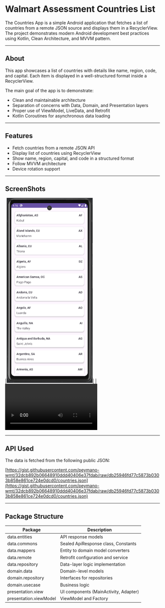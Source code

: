 # Walmart Assessment Countries List

The Countries App is a simple Android application that fetches a list of countries from a remote JSON source and displays them in a RecyclerView. The project demonstrates modern Android development best practices using Kotlin, Clean Architecture, and MVVM pattern.

---

## About

This app showcases a list of countries with details like name, region, code, and capital. Each item is displayed in a well-structured format inside a RecyclerView.

The main goal of the app is to demonstrate:

- Clean and maintainable architecture
- Separation of concerns with Data, Domain, and Presentation layers
- Proper use of ViewModel, LiveData, and Retrofit
- Kotlin Coroutines for asynchronous data loading

---

## Features

- Fetch countries from a remote JSON API
- Display list of countries using RecyclerView
- Show name, region, capital, and code in a structured format
- Follow MVVM architecture
- Device rotation support

---

## ScreenShots
|<img alt="screenshot" height="600" src="https://github.com/Gdeepika56/Walmart-Deepika-CodingAssessment/blob/main/country_list.png" width="280"/>|
|<video src="https://github.com/user-attachments/assets/9cfc7d1d-ec06-40fd-9055-19ac5640582c"/>|

---

## API Used


The data is fetched from the following public JSON:

[https://gist.githubusercontent.com/peymano-wmt/32dcb892b06648910ddd40406e37fdab/raw/db25946fd77c5873b0303b858e861ce724e0dcd0/countries.json](https://gist.githubusercontent.com/peymano-wmt/32dcb892b06648910ddd40406e37fdab/raw/db25946fd77c5873b0303b858e861ce724e0dcd0/countries.json)

---

## Package Structure


| Package                          | Description                                   |
|----------------------------------|-----------------------------------------------|
| data.entities                    | API response models                           |
| data.commons                     | Sealed ApiResponse class, Constants           |
| data.mappers                     | Entity to domain model converters             |
| data.remote                      | Retrofit configuration and service            |
| data.repository                  | Data-layer logic implementation               |
| domain.data                      | Domain-level models                           |
| domain.repository                | Interfaces for repositories                   |
| domain.usecase                   | Business logic                                |
| presentation.view                | UI components (MainActivity, Adapter)         |
| presentation.viewModel           | ViewModel and Factory                         |




